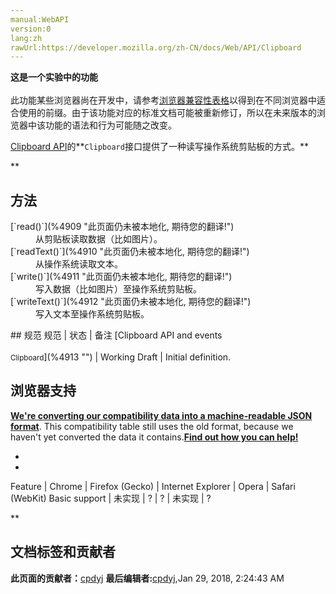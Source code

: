 ```yaml
---
manual:WebAPI
version:0
lang:zh
rawUrl:https://developer.mozilla.org/zh-CN/docs/Web/API/Clipboard
---
```






**这是一个实验中的功能**<br></br>此功能某些浏览器尚在开发中，请参考[浏览器兼容性表格](%4907 "")以得到在不同浏览器中适合使用的前缀。由于该功能对应的标准文档可能被重新修订，所以在未来版本的浏览器中该功能的语法和行为可能随之改变。




[Clipboard API](%4908 "")的**`Clipboard`接口提供了一种读写操作系统剪贴板的方式。**

**
## 方法<a name="方法"></a>
<dl><dt>[`read()`](%4909 "此页面仍未被本地化, 期待您的翻译!")</dt><dd>从剪贴板读取数据（比如图片）。</dd><dt>[`readText()`](%4910 "此页面仍未被本地化, 期待您的翻译!")</dt><dd>从操作系统读取文本。</dd><dt>[`write()`](%4911 "此页面仍未被本地化, 期待您的翻译!")</dt><dd>写入数据（比如图片）至操作系统剪贴板。</dd><dt>[`writeText()`](%4912 "此页面仍未被本地化, 期待您的翻译!")</dt><dd>写入文本至操作系统剪贴板。</dd></dl>
## 规范<a name="规范"></a>
规范 | 状态 | 备注 
[Clipboard API and events<br></br><small>Clipboard</small>](%4913 "") | Working Draft | Initial definition. 


## 浏览器支持<a name="浏览器支持"></a>


**[We&#39;re converting our compatibility data into a machine-readable JSON format](%3344 "")**. This compatibility table still uses the old format, because we haven&#39;t yet converted the data it contains.**[Find out how you can help!](%3392 "")**


* 
* 
Feature | Chrome | Firefox (Gecko) | Internet Explorer | Opera | Safari (WebKit) 
Basic support | 未实现 | ? | ? | 未实现 | ? 




**


## 文档标签和贡献者
**此页面的贡献者：**[cpdyj](%4914 "")
**最后编辑者:**[cpdyj](%4914 ""),<time>Jan 29, 2018, 2:24:43 AM</time>



